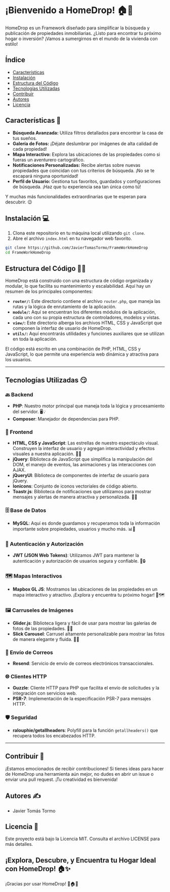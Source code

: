 # ¡Bienvenido a HomeDrop! 🏠🚀

HomeDrop es un Framework diseñado para simplificar la búsqueda y publicación de propiedades inmobiliarias. ¿Listo para encontrar tu próximo hogar o inversión? ¡Vamos a sumergirnos en el mundo de la vivienda con estilo!

## Índice

- [Características](#características)
- [Instalación](#instalación)
- [Estructura del Código](#estructura-del-código)
- [Tecnologías Utilizadas](#tecnologías-utilizadas)
- [Contribuir](#contribuir)
- [Autores](#autores)
- [Licencia](#licencia)


## Características 🌟

- **Búsqueda Avanzada:** Utiliza filtros detallados para encontrar la casa de tus sueños.
- **Galería de Fotos:** ¡Déjate deslumbrar por imágenes de alta calidad de cada propiedad!
- **Mapa Interactivo:** Explora las ubicaciones de las propiedades como si fueras un aventurero cartográfico.
- **Notificaciones Personalizadas:** Recibe alertas sobre nuevas propiedades que coincidan con tus criterios de búsqueda. ¡No se te escapará ninguna oportunidad!
- **Perfil de Usuario:** Gestiona tus favoritos, guardados y configuraciones de búsqueda. ¡Haz que tu experiencia sea tan única como tú!

Y muchas más funcionalidades extraordinarias que te esperan para descubrir. 😉

## Instalación 💻

1. Clona este repositorio en tu máquina local utilizando `git clone`.
2. Abre el archivo `index.html` en tu navegador web favorito.
```bash
git clone https://github.com/JavierTomasTormo/FrameWorkHomeDrop
cd FrameWorkHomeDrop
```


## Estructura del Código 👨‍💻

HomeDrop está construido con una estructura de código organizada y modular, lo que facilita su mantenimiento y escalabilidad. Aquí hay un resumen de los principales componentes:

- **`router/`:** Este directorio contiene el archivo `router.php`, que maneja las rutas y la lógica de enrutamiento de la aplicación.
- **`module/`:** Aquí se encuentran los diferentes módulos de la aplicación, cada uno con su propia estructura de controladores, modelos y vistas.
- **`view/`:** Este directorio alberga los archivos HTML, CSS y JavaScript que componen la interfaz de usuario de HomeDrop.
- **`utils/`:** Aquí encontrarás utilidades y funciones auxiliares que se utilizan en toda la aplicación.

El código está escrito en una combinación de PHP, HTML, CSS y JavaScript, lo que permite una experiencia web dinámica y atractiva para los usuarios.




---
## Tecnologías Utilizadas 😏

### 🔙 Backend
- **PHP**: Nuestro motor principal que maneja toda la lógica y procesamiento del servidor. 🖥️💡
- **Composer**: Manejador de dependencias para PHP.

### 🎨 Frontend
- **HTML, CSS y JavaScript**: Las estrellas de nuestro espectáculo visual. Construyen la interfaz de usuario y agregan interactividad y efectos visuales a nuestra aplicación. 🌈✨
- **jQuery**: Biblioteca de JavaScript que simplifica la manipulación del DOM, el manejo de eventos, las animaciones y las interacciones con AJAX.
- **jQueryUI**: Biblioteca de componentes de interfaz de usuario para jQuery.
- **Ionicons**: Conjunto de iconos vectoriales de código abierto.
- **Toastr.js**: Biblioteca de notificaciones que utilizamos para mostrar mensajes y alertas de manera atractiva y personalizada. 🔔🎉

### 🗄️ Base de Datos
- **MySQL**: Aquí es donde guardamos y recuperamos toda la información importante sobre propiedades, usuarios y mucho más. 📊💾

### 🔐 Autenticación y Autorización
- **JWT (JSON Web Tokens)**: Utilizamos JWT para mantener la autenticación y autorización de usuarios segura y confiable. 🔑🔒

### 🗺️ Mapas Interactivos
- **Mapbox GL JS**: Mostramos las ubicaciones de las propiedades en un mapa interactivo y atractivo. ¡Explora y encuentra tu próximo hogar! 🏡🗺️

### 🖼️ Carruseles de Imágenes
- **Glider.js**: Biblioteca ligera y fácil de usar para mostrar las galerías de fotos de las propiedades. 📸✨
- **Slick Carousel**: Carrusel altamente personalizable para mostrar las fotos de manera elegante y fluida. 🎠🎨

### 📮 Envío de Correos
- **Resend**: Servicio de envío de correos electrónicos transaccionales.

### 🌐 Clientes HTTP
- **Guzzle**: Cliente HTTP para PHP que facilita el envío de solicitudes y la integración con servicios web.
- **PSR-7**: Implementación de la especificación PSR-7 para mensajes HTTP.

### 🛡️ Seguridad
- **ralouphie/getallheaders**: Polyfill para la función `getallheaders()` que recupera todos los encabezados HTTP.

---

## Contribuir 🚀

¡Estamos emocionados de recibir contribuciones! Si tienes ideas para hacer de HomeDrop una herramienta aún mejor, no dudes en abrir un issue o enviar una pull request. ¡Tu creatividad es bienvenida!

## Autores ✍️

- Javier Tomás Tormo

## Licencia 📜

Este proyecto está bajo la Licencia MIT. Consulta el archivo LICENSE para más detalles.

## ¡Explora, Descubre, y Encuentra tu Hogar Ideal con HomeDrop! 🏠✨

¡Gracias por usar HomeDrop! 🌟🏠🚀

